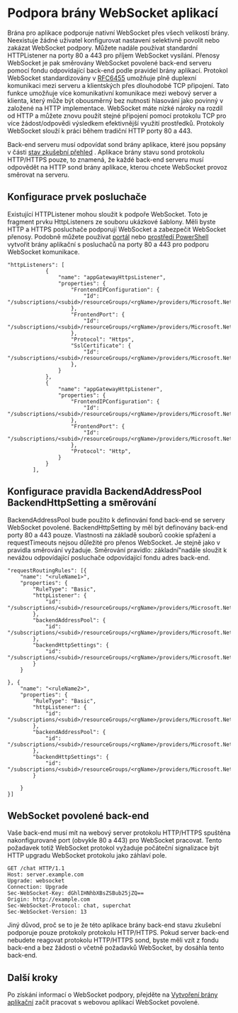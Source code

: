 <properties
   pageTitle="Podpora brány WebSocket aplikací | Microsoft Azure"
   description="Tato stránka obsahuje přehled podpory WebSocket brány aplikace."
   documentationCenter="na"
   services="application-gateway"
   authors="amsriva"
   manager="rossort"
   editor="amsriva"/>
<tags
   ms.service="application-gateway"
   ms.devlang="na"
   ms.topic="article"
   ms.tgt_pltfrm="na"
   ms.workload="infrastructure-services"
   ms.date="09/16/2016"
   ms.author="amsriva"/>

# <a name="application-gateway-websocket-support"></a>Podpora brány WebSocket aplikací

Brána pro aplikace podporuje nativní WebSocket přes všech velikostí brány. Neexistuje žádné uživatel konfigurovat nastavení selektivně povolit nebo zakázat WebSocket podpory. Můžete nadále používat standardní HTTPListener na porty 80 a 443 pro příjem WebSocket vysílání. Přenosy WebSocket je pak směrovány WebSocket povolené back-end serveru pomocí fondu odpovídající back-end podle pravidel brány aplikací. Protokol WebSocket standardizovány v [RFC6455](https://tools.ietf.org/html/rfc6455) umožňuje plně duplexní komunikaci mezi serveru a klientských přes dlouhodobé TCP připojení. Tato funkce umožňuje více komunikativní komunikace mezi webový server a klienta, který může být obousměrný bez nutnosti hlasování jako povinný v založené na HTTP implementace.  WebSocket máte nízké nároky na rozdíl od HTTP a můžete znovu použít stejné připojení pomocí protokolu TCP pro více žádost/odpovědi výsledkem efektivnější využití prostředků. Protokoly WebSocket slouží k práci během tradiční HTTP porty 80 a 443.

Back-end serveru musí odpovídat sond brány aplikace, které jsou popsány v části [stav zkušební přehled](application-gateway-probe-overview.md) . Aplikace brány stavu sond protokolu HTTP/HTTPS pouze, to znamená, že každé back-end serveru musí odpovědět na HTTP sond brány aplikace, kterou chcete WebSocket provoz směrovat na serveru.

## <a name="listener-configuration-element"></a>Konfigurace prvek posluchače

Existující HTTPListener mohou sloužit k podpoře WebSocket. Toto je fragment prvku HttpListeners ze souboru ukázkové šablony. Měli byste HTTP a HTTPS posluchače podporují WebSocket a zabezpečit WebSocket přenosy. Podobně můžete používat [portál](application-gateway-create-gateway-portal.md) nebo [prostředí PowerShell](application-gateway-create-gateway-arm.md) vytvořit brány aplikační s posluchačů na porty 80 a 443 pro podporu WebSocket komunikace.


    "httpListeners": [
                {
                    "name": "appGatewayHttpsListener",
                    "properties": {
                        "FrontendIPConfiguration": {
                            "Id": "/subscriptions/<subid>/resourceGroups/<rgName>/providers/Microsoft.Network/applicationGateways/applicationGateway1/frontendIPConfigurations/DefaultFrontendPublicIP"
                        },
                        "FrontendPort": {
                            "Id": "/subscriptions/<subid>/resourceGroups/<rgName>/providers/Microsoft.Network/applicationGateways/applicationGateway1/frontendPorts/appGatewayFrontendPort443'"
                        },
                        "Protocol": "Https",
                        "SslCertificate": {
                            "Id": "/subscriptions/<subid>/resourceGroups/<rgName>/providers/Microsoft.Network/applicationGateways/applicationGateway1/sslCertificates/appGatewaySslCert1'"
                        },
                    }
                },
                {
                    "name": "appGatewayHttpListener",
                    "properties": {
                        "FrontendIPConfiguration": {
                            "Id": "/subscriptions/<subid>/resourceGroups/<rgName>/providers/Microsoft.Network/applicationGateways/applicationGateway1/frontendIPConfigurations/appGatewayFrontendIP'"
                        },
                        "FrontendPort": {
                            "Id": "/subscriptions/<subid>/resourceGroups/<rgName>/providers/Microsoft.Network/applicationGateways/applicationGateway1/frontendPorts/appGatewayFrontendPort80'"
                        },
                        "Protocol": "Http",
                    }
                }
            ],

## <a name="backendaddresspool-backendhttpsetting-and-routing-rule-configuration"></a>Konfigurace pravidla BackendAddressPool BackendHttpSetting a směrování

BackendAddressPool bude použito k definování fond back-end se servery WebSocket povolené. BackendHttpSetting by měl být definovány back-end porty 80 a 443 pouze. Vlastnosti na základě souborů cookie spřažení a requestTimeouts nejsou důležité pro přenos WebSocket. Je stejně jako v pravidla směrování vyžaduje. Směrování pravidlo: základní"nadále sloužit k nevážou odpovídající posluchače odpovídající fondu adres back-end. 

    "requestRoutingRules": [{
        "name": "<ruleName1>",
        "properties": {
            "RuleType": "Basic",
            "httpListener": {
                "id": "/subscriptions/<subid>/resourceGroups/<rgName>/providers/Microsoft.Network/applicationGateways/applicationGateway1/httpListeners/appGatewayHttpsListener')]"
            },
            "backendAddressPool": {
                "id": "/subscriptions/<subid>/resourceGroups/<rgName>/providers/Microsoft.Network/applicationGateways/applicationGateway1/backendAddressPools/ContosoServerPool')]"
            },
            "backendHttpSettings": {
                "id": "/subscriptions/<subid>/resourceGroups/<rgName>/providers/Microsoft.Network/applicationGateways/applicationGateway1/backendHttpSettingsCollection/appGatewayBackendHttpSettings')]"
            }
        }

    }, {
        "name": "<ruleName2>",
        "properties": {
            "RuleType": "Basic",
            "httpListener": {
                "id": "/subscriptions/<subid>/resourceGroups/<rgName>/providers/Microsoft.Network/applicationGateways/applicationGateway1/httpListeners/appGatewayHttpListener')]"
            },
            "backendAddressPool": {
                "id": "/subscriptions/<subid>/resourceGroups/<rgName>/providers/Microsoft.Network/applicationGateways/applicationGateway1/backendAddressPools/ContosoServerPool')]"
            },
            "backendHttpSettings": {
                "id": "/subscriptions/<subid>/resourceGroups/<rgName>/providers/Microsoft.Network/applicationGateways/applicationGateway1/backendHttpSettingsCollection/appGatewayBackendHttpSettings')]"
            }

        }
    }]

## <a name="websocket-enabled-backend"></a>WebSocket povolené back-end

Vaše back-end musí mít na webový server protokolu HTTP/HTTPS spuštěna nakonfigurované port (obvykle 80 a 443) pro WebSocket pracovat. Tento požadavek totiž WebSocket protokol vyžaduje počáteční signalizace být HTTP upgradu WebSocket protokolu jako záhlaví pole.

    GET /chat HTTP/1.1
    Host: server.example.com
    Upgrade: websocket
    Connection: Upgrade
    Sec-WebSocket-Key: dGhlIHNhbXBsZSBub25jZQ==
    Origin: http://example.com
    Sec-WebSocket-Protocol: chat, superchat
    Sec-WebSocket-Version: 13

Jiný důvod, proč se to je že této aplikace brány back-end stavu zkušební podporuje pouze protokoly protokolu HTTP/HTTPS. Pokud server back-end nebudete reagovat protokolu HTTP/HTTPS sond, byste měli vzít z fondu back-end a bez žádosti o včetně požadavků WebSocket, by dosáhla tento back-end.

## <a name="next-steps"></a>Další kroky

Po získání informací o WebSocket podpory, přejděte na [Vytvoření brány aplikační](application-gateway-create-gateway.md) začít pracovat s webovou aplikací WebSocket povolené.
